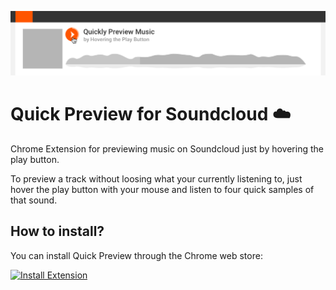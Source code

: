 
![Screen Shot](assets/Promo-github.png?raw=true)

# Quick Preview for Soundcloud ☁️

Chrome Extension for previewing music on Soundcloud just by hovering the play button.

To preview a track without loosing what your currently listening to, just hover the play button with your mouse and listen to four quick samples of that sound.

## How to install?

You can install Quick Preview through the Chrome web store: 

[![Install Extension](https://developer.chrome.com/webstore/images/ChromeWebStore_Badge_v2_340x96.png)](https://chrome.google.com/webstore/detail/quick-preview-for-soundcl/lghceigagnfccdnkpdfbbhjjegijbjmp)

